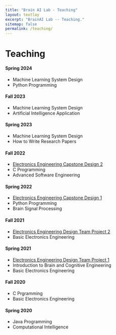 ```yaml
---
title: "Brain AI Lab - Teaching"
layout: textlay
excerpt: "BrainAI Lab -- Teaching."
sitemap: false
permalink: /teaching/
---
```



# Teaching 
#### Spring 2024
- Machine Learning System Design
- Python Programming

#### Fall 2023
- Machine Learning System Design
- Artificial Intelligence Application

#### Spring 2023
- Machine Learning System Design
- How to Write Research Papers

#### Fall 2022
- [Electronics Engineering Capstone Design 2](https://github.com/KNU-BrainAI-Capstone2022)
- C Programming
- Advanced Software Engineering

#### Spring 2022
- [Electronics Engineering Capstone Design 1](https://github.com/KNU-BrainAI-Capstone2022)
- Python Programming
- Brain Signal Processing

#### Fall 2021
- [Electronics Engineering Design Team Project 2](https://github.com/KNU-BrainAI-Capstone2021)
- Basic Electronics Engineering
 
#### Spring 2021
- [Electronics Engineering Design Team Project 1](https://github.com/KNU-BrainAI-Capstone2021)
- Introduction to Brain and Cognitive Engineering
- Basic Electronics Engineering

#### Fall 2020
- C Prgramming
- Basic Electronics Engineering

#### Spring 2020
- Java Programming
- Computational Intelligence

